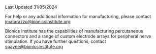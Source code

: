 Last Updated 31/05/2024

For help or any additional information for manufacturing, please contact jmatarazzo@bionicsinstitute.org

Bionics Institute has the capabilities of manufacturing percutaneous connectors and a range of custom electrode arrays for peripheral nerve stimulation.
If you have further questions, contact spayne@bionicsinstitute.org
